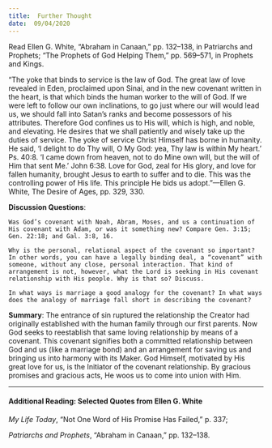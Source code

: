 ```yaml
---
title:  Further Thought
date:  09/04/2020
---
```


Read Ellen G. White, “Abraham in Canaan,” pp. 132–138, in Patriarchs and Prophets; “The Prophets of God Helping Them,” pp. 569–571, in Prophets and Kings.

“The yoke that binds to service is the law of God. The great law of love revealed in Eden, proclaimed upon Sinai, and in the new covenant written in the heart, is that which binds the human worker to the will of God. If we were left to follow our own inclinations, to go just where our will would lead us, we should fall into Satan’s ranks and become possessors of his attributes. Therefore God confines us to His will, which is high, and noble, and elevating. He desires that we shall patiently and wisely take up the duties of service. The yoke of service Christ Himself has borne in humanity. He said, ‘I delight to do Thy will, O My God: yea, Thy law is within My heart.’ Ps. 40:8. ‘I came down from heaven, not to do Mine own will, but the will of Him that sent Me.’ John 6:38. Love for God, zeal for His glory, and love for fallen humanity, brought Jesus to earth to suffer and to die. This was the controlling power of His life. This principle He bids us adopt.”—Ellen G. White, The Desire of Ages, pp. 329, 330.

**Discussion Questions**:

`Was God’s covenant with Noah, Abram, Moses, and us a continuation of His covenant with Adam, or was it something new? Compare Gen. 3:15; Gen. 22:18; and Gal. 3:8, 16.`

`Why is the personal, relational aspect of the covenant so important? In other words, you can have a legally binding deal, a “covenant” with someone, without any close, personal interaction. That kind of arrangement is not, however, what the Lord is seeking in His covenant relationship with His people. Why is that so? Discuss.`

`In what ways is marriage a good analogy for the covenant? In what ways does the analogy of marriage fall short in describing the covenant?`

**Summary**: The entrance of sin ruptured the relationship the Creator had originally established with the human family through our first parents. Now God seeks to reestablish that same loving relationship by means of a covenant. This covenant signifies both a committed relationship between God and us (like a marriage bond) and an arrangement for saving us and bringing us into harmony with its Maker. God Himself, motivated by His great love for us, is the Initiator of the covenant relationship. By gracious promises and gracious acts, He woos us to come into union with Him.

---

#### Additional Reading: Selected Quotes from Ellen G. White

_My Life Today_, “Not One Word of His Promise Has Failed,” p. 337;

_Patriarchs and Prophets_, “Abraham in Canaan,” pp. 132–138.